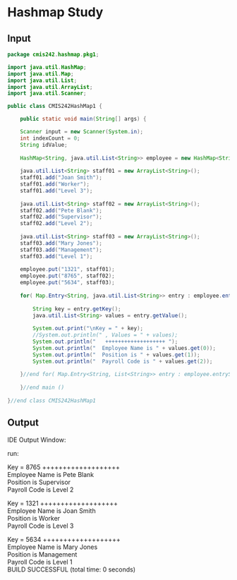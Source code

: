 # Hashmap Study

## Input

```java
package cmis242.hashmap.pkg1;

import java.util.HashMap;
import java.util.Map;
import java.util.List;
import java.util.ArrayList;
import java.util.Scanner;

public class CMIS242HashMap1 {

    public static void main(String[] args) {

    Scanner input = new Scanner(System.in); 
    int indexCount = 0;
    String idValue;
            
    HashMap<String, java.util.List<String>> employee = new HashMap<String, java.util.List<String>>();
        
    java.util.List<String> staff01 = new ArrayList<String>();
    staff01.add("Joan Smith");
    staff01.add("Worker");
    staff01.add("Level 3");
    
    java.util.List<String> staff02 = new ArrayList<String>();
    staff02.add("Pete Blank");
    staff02.add("Supervisor");
    staff02.add("Level 2");
    
    java.util.List<String> staff03 = new ArrayList<String>();
    staff03.add("Mary Jones");
    staff03.add("Management");
    staff03.add("Level 1");
    
    employee.put("1321", staff01);
    employee.put("8765", staff02);
    employee.put("5634", staff03);
    
    for( Map.Entry<String, java.util.List<String>> entry : employee.entrySet()) {
        
        String key = entry.getKey();
        java.util.List<String> values = entry.getValue();
        
        System.out.print("\nKey = " + key);
        //System.out.println(" , Values = " + values);
        System.out.println("   +++++++++++++++++++ ");
        System.out.println("  Employee Name is " + values.get(0));
        System.out.println("  Position is " + values.get(1));
        System.out.println("  Payroll Code is " + values.get(2));
        
    }//end for( Map.Entry<String, List<String>> entry : employee.entrySet())
          
    }//end main ()
    
}//end class CMIS242HashMap1
```

## Output

IDE Output Window:

run:

Key = 8765   +++++++++++++++++++ <br/>
  Employee Name is Pete Blank<br/>
  Position is Supervisor<br/>
  Payroll Code is Level 2<br/>

Key = 1321   +++++++++++++++++++ <br/> 
  Employee Name is Joan Smith<br/>
  Position is Worker<br/>
  Payroll Code is Level 3<br/>

Key = 5634   +++++++++++++++++++ <br/> 
  Employee Name is Mary Jones<br/>
  Position is Management<br/>
  Payroll Code is Level 1<br/>
BUILD SUCCESSFUL (total time: 0 seconds)
